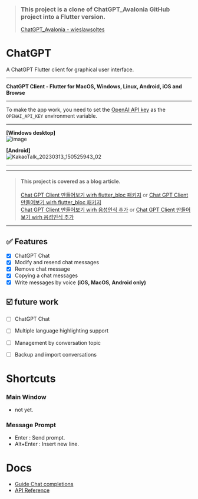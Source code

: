 > ### This project is a clone of ChatGPT_Avalonia GitHub project into a Flutter version.<br/>
> [ChatGPT_Avalonia - wieslawsoltes](https://github.com/wieslawsoltes/ChatGPT)

# ChatGPT

A ChatGPT Flutter client for graphical user interface.

***

**ChatGPT Client - Flutter for MacOS, Windows, Linux, Android, iOS and Browse**

***
To make the app work, you need to set the [OpenAI API key](https://beta.openai.com/account/api-keys) as the `OPENAI_API_KEY` environment variable.

***
**[Windows desktop]**<br/>
![image](https://user-images.githubusercontent.com/13028129/224253877-afa335c0-035a-49bb-b8d4-7656820ca2df.png)<br/>

**[Android]**<br/>
![KakaoTalk_20230313_150525943_02](https://user-images.githubusercontent.com/13028129/224629697-45b64534-7286-4f55-bb66-7ba790544051.png)
***

***
> #### This project is covered as a blog article.<br/>
> [Chat GPT Client 만들어보기 wirh flutter_bloc 패키지](https://blog.arong.info/flutter/2023/03/13/Flutter-Chat-GPT-Client-%EB%A7%8C%EB%93%A4%EC%96%B4%EB%B3%B4%EA%B8%B0-wirh-flutter_bloc-%ED%8C%A8%ED%82%A4%EC%A7%80.html) or [Chat GPT Client 만들어보기 wirh flutter_bloc 패키지](https://arong.info/List/ContentsView/2399)<br/>
> [Chat GPT Client 만들어보기 wirh 음성인식 추가](https://blog.arong.info/flutter/2023/03/14/Flutter-Chat-GPT-Client-%EB%A7%8C%EB%93%A4%EC%96%B4%EB%B3%B4%EA%B8%B0-wirh-%EC%9D%8C%EC%84%B1%EC%9D%B8%EC%8B%9D-%EC%B6%94%EA%B0%80.html) or [Chat GPT Client 만들어보기 wirh 음성인식 추가](https://arong.info/List/ContentsView/2400)
***

✅ Features
-

- [x] ChatGPT Chat
- [x] Modify and resend chat messages
- [x] Remove chat message
- [x] Copying a chat messages
- [x] Write messages by voice **(iOS, MacOS, Android only)**

☑️ future work
-

- [ ] ChatGPT Chat
- [ ] Multiple language highlighting support
- [ ] Management by conversation topic
- [ ] Backup and import conversations


# Shortcuts

### Main Window

- not yet.

### Message Prompt

- Enter : Send prompt.
- Alt+Enter : Insert new line.

# Docs

- [Guide Chat completions](https://platform.openai.com/docs/guides/chat)
- [API Reference](https://platform.openai.com/docs/api-reference/chat)
